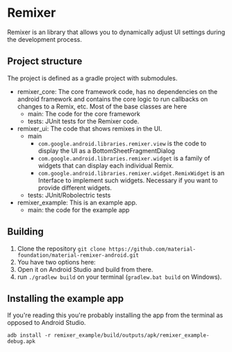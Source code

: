 # Remixer

Remixer is an library that allows you to dynamically adjust UI settings during the development process.

## Project structure

The project is defined as a gradle project with submodules.

* remixer_core: The core framework code, has no dependencies on the android framework and contains the core logic to run callbacks on changes to a Remix, etc. Most of the base classes are here
  * main: The code for the core framework
  * tests: JUnit tests for the Remixer code.
* remixer_ui: The code that shows remixes in the UI.
  * main
    * `com.google.android.libraries.remixer.view` is  the code to display the UI as a BottomSheetFragmentDialog
    * `com.google.android.libraries.remixer.widget` is a family of widgets that can display each individual Remix.
    * `com.google.android.libraries.remixer.widget.RemixWidget` is an Interface to implement such widgets. Necessary if you want to provide different widgets.
  * tests: JUnit/Robolectric tests
* remixer_example: This is an example app.
  * main: the code for the example app

## Building

1. Clone the repository
   ```git clone https://github.com/material-foundation/material-remixer-android.git```
2. You have two options here:
  1. Open it on Android Studio and build from there.
  2. run `./gradlew build`  on your terminal (`gradlew.bat build` on Windows).

## Installing the example app

If you're reading this you're probably installing the app from the terminal as opposed to Android Studio.

```adb install -r remixer_example/build/outputs/apk/remixer_example-debug.apk```
